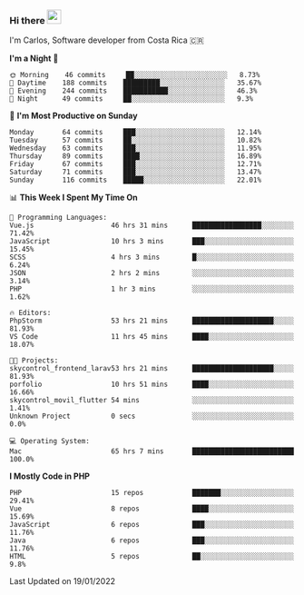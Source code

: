 ### Hi there <img src="https://media.giphy.com/media/hvRJCLFzcasrR4ia7z/giphy.gif" width="25px">

I'm Carlos, Software developer from Costa Rica 🇨🇷

<!--START_SECTION:waka-->
**I'm a Night 🦉** 

```text
🌞 Morning    46 commits     ██░░░░░░░░░░░░░░░░░░░░░░░   8.73% 
🌆 Daytime    188 commits    █████████░░░░░░░░░░░░░░░░   35.67% 
🌃 Evening    244 commits    ███████████░░░░░░░░░░░░░░   46.3% 
🌙 Night      49 commits     ██░░░░░░░░░░░░░░░░░░░░░░░   9.3%

```
📅 **I'm Most Productive on Sunday** 

```text
Monday       64 commits     ███░░░░░░░░░░░░░░░░░░░░░░   12.14% 
Tuesday      57 commits     ██░░░░░░░░░░░░░░░░░░░░░░░   10.82% 
Wednesday    63 commits     ███░░░░░░░░░░░░░░░░░░░░░░   11.95% 
Thursday     89 commits     ████░░░░░░░░░░░░░░░░░░░░░   16.89% 
Friday       67 commits     ███░░░░░░░░░░░░░░░░░░░░░░   12.71% 
Saturday     71 commits     ███░░░░░░░░░░░░░░░░░░░░░░   13.47% 
Sunday       116 commits    █████░░░░░░░░░░░░░░░░░░░░   22.01%

```


📊 **This Week I Spent My Time On** 

```text
💬 Programming Languages: 
Vue.js                   46 hrs 31 mins      █████████████████░░░░░░░░   71.42% 
JavaScript               10 hrs 3 mins       ███░░░░░░░░░░░░░░░░░░░░░░   15.45% 
SCSS                     4 hrs 3 mins        █░░░░░░░░░░░░░░░░░░░░░░░░   6.24% 
JSON                     2 hrs 2 mins        ░░░░░░░░░░░░░░░░░░░░░░░░░   3.14% 
PHP                      1 hr 3 mins         ░░░░░░░░░░░░░░░░░░░░░░░░░   1.62%

🔥 Editors: 
PhpStorm                 53 hrs 21 mins      ████████████████████░░░░░   81.93% 
VS Code                  11 hrs 45 mins      ████░░░░░░░░░░░░░░░░░░░░░   18.07%

🐱‍💻 Projects: 
skycontrol_frontend_larav53 hrs 21 mins      ████████████████████░░░░░   81.93% 
porfolio                 10 hrs 51 mins      ████░░░░░░░░░░░░░░░░░░░░░   16.66% 
skycontrol_movil_flutter 54 mins             ░░░░░░░░░░░░░░░░░░░░░░░░░   1.41% 
Unknown Project          0 secs              ░░░░░░░░░░░░░░░░░░░░░░░░░   0.0%

💻 Operating System: 
Mac                      65 hrs 7 mins       █████████████████████████   100.0%

```

**I Mostly Code in PHP** 

```text
PHP                      15 repos            ███████░░░░░░░░░░░░░░░░░░   29.41% 
Vue                      8 repos             ████░░░░░░░░░░░░░░░░░░░░░   15.69% 
JavaScript               6 repos             ███░░░░░░░░░░░░░░░░░░░░░░   11.76% 
Java                     6 repos             ███░░░░░░░░░░░░░░░░░░░░░░   11.76% 
HTML                     5 repos             ██░░░░░░░░░░░░░░░░░░░░░░░   9.8%

```



 Last Updated on 19/01/2022
<!--END_SECTION:waka-->
